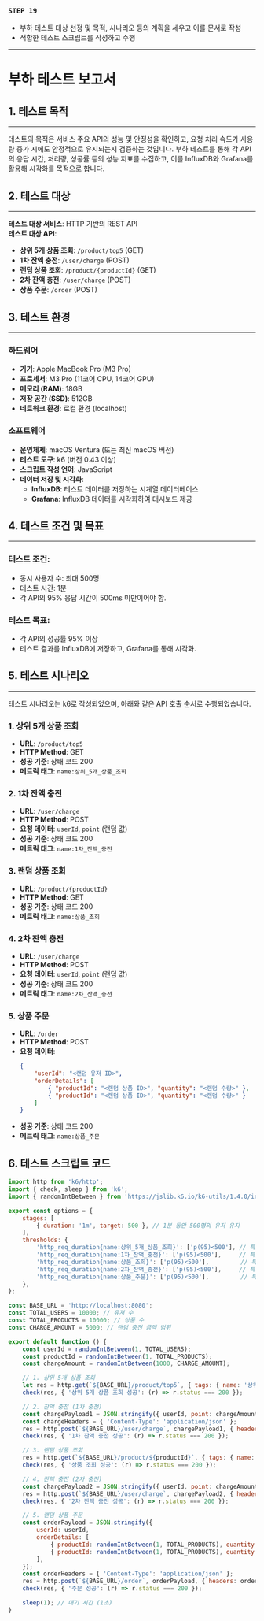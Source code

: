 ### **`STEP 19`**

- 부하 테스트 대상 선정 및 목적, 시나리오 등의 계획을 세우고 이를 문서로 작성
- 적합한 테스트 스크립트를 작성하고 수행
---

# 부하 테스트 보고서

## 1. 테스트 목적

---

테스트의 목적은 서비스 주요 API의 성능 및 안정성을 확인하고, 요청 처리 속도가 사용량 증가 시에도 안정적으로 유지되는지 검증하는 것입니다.
부하 테스트를 통해 각 API의 응답 시간, 처리량, 성공률 등의 성능 지표를 수집하고, 이를 InfluxDB와 Grafana를 활용해 시각화를 목적으로 합니다.

## 2. 테스트 대상

---

**테스트 대상 서비스**: HTTP 기반의 REST API  
**테스트 대상 API**:
- **상위 5개 상품 조회**: `/product/top5` (GET)
- **1차 잔액 충전**: `/user/charge` (POST)
- **랜덤 상품 조회**: `/product/{productId}` (GET)
- **2차 잔액 충전**: `/user/charge` (POST)
- **상품 주문**: `/order` (POST)

## 3. 테스트 환경

---

### 하드웨어
- **기기**: Apple MacBook Pro (M3 Pro)
- **프로세서**: M3 Pro (11코어 CPU, 14코어 GPU)
- **메모리 (RAM)**: 18GB
- **저장 공간 (SSD)**: 512GB
- **네트워크 환경**: 로컬 환경 (localhost)

### 소프트웨어
- **운영체제**: macOS Ventura (또는 최신 macOS 버전)
- **테스트 도구**: k6 (버전 0.43 이상)
- **스크립트 작성 언어**: JavaScript
- **데이터 저장 및 시각화**:
    - **InfluxDB**: 테스트 데이터를 저장하는 시계열 데이터베이스
    - **Grafana**: InfluxDB 데이터를 시각화하여 대시보드 제공

## 4. 테스트 조건 및 목표

---

### 테스트 조건:
- 동시 사용자 수: 최대 500명
- 테스트 시간: 1분
- 각 API의 95% 응답 시간이 500ms 미만이어야 함.

### 테스트 목표:
- 각 API의 성공률 95% 이상
- 테스트 결과를 InfluxDB에 저장하고, Grafana를 통해 시각화.

## 5. 테스트 시나리오

---

테스트 시나리오는 k6로 작성되었으며, 아래와 같은 API 호출 순서로 수행되었습니다.

### 1. 상위 5개 상품 조회
- **URL**: `/product/top5`
- **HTTP Method**: GET
- **성공 기준**: 상태 코드 200
- **메트릭 태그**: `name:상위_5개_상품_조회`

### 2. 1차 잔액 충전
- **URL**: `/user/charge`
- **HTTP Method**: POST
- **요청 데이터**: `userId`, `point` (랜덤 값)
- **성공 기준**: 상태 코드 200
- **메트릭 태그**: `name:1차_잔액_충전`

### 3. 랜덤 상품 조회
- **URL**: `/product/{productId}`
- **HTTP Method**: GET
- **성공 기준**: 상태 코드 200
- **메트릭 태그**: `name:상품_조회`

### 4. 2차 잔액 충전
- **URL**: `/user/charge`
- **HTTP Method**: POST
- **요청 데이터**: `userId`, `point` (랜덤 값)
- **성공 기준**: 상태 코드 200
- **메트릭 태그**: `name:2차_잔액_충전`

### 5. 상품 주문
- **URL**: `/order`
- **HTTP Method**: POST
- **요청 데이터**:
  ```json
  {
      "userId": "<랜덤 유저 ID>",
      "orderDetails": [
          { "productId": "<랜덤 상품 ID>", "quantity": "<랜덤 수량>" },
          { "productId": "<랜덤 상품 ID>", "quantity": "<랜덤 수량>" }
      ]
  }
- **성공 기준**: 상태 코드 200
- **메트릭 태그**: `name:상품_주문`


## 6. 테스트 스크립트 코드

```js
import http from 'k6/http';
import { check, sleep } from 'k6';
import { randomIntBetween } from 'https://jslib.k6.io/k6-utils/1.4.0/index.js';

export const options = {
    stages: [
        { duration: '1m', target: 500 }, // 1분 동안 500명의 유저 유지
    ],
    thresholds: {
        'http_req_duration{name:상위_5개_상품_조회}': ['p(95)<500'], // 특정 요청의 95%가 500ms 미만
        'http_req_duration{name:1차_잔액_충전}': ['p(95)<500'],     // 특정 요청의 95%가 500ms 미만
        'http_req_duration{name:상품_조회}': ['p(95)<500'],         // 특정 요청의 95%가 500ms 미만
        'http_req_duration{name:2차_잔액_충전}': ['p(95)<500'],     // 특정 요청의 95%가 500ms 미만
        'http_req_duration{name:상품_주문}': ['p(95)<500'],         // 특정 요청의 95%가 500ms 미만
    },
};

const BASE_URL = 'http://localhost:8080';
const TOTAL_USERS = 10000; // 유저 수
const TOTAL_PRODUCTS = 10000; // 상품 수
const CHARGE_AMOUNT = 5000; // 랜덤 충전 금액 범위

export default function () {
    const userId = randomIntBetween(1, TOTAL_USERS);
    const productId = randomIntBetween(1, TOTAL_PRODUCTS);
    const chargeAmount = randomIntBetween(1000, CHARGE_AMOUNT);

    // 1. 상위 5개 상품 조회
    let res = http.get(`${BASE_URL}/product/top5`, { tags: { name: '상위_5개_상품_조회' } });
    check(res, { '상위 5개 상품 조회 성공': (r) => r.status === 200 });

    // 2. 잔액 충전 (1차 충전)
    const chargePayload1 = JSON.stringify({ userId, point: chargeAmount });
    const chargeHeaders = { 'Content-Type': 'application/json' };
    res = http.post(`${BASE_URL}/user/charge`, chargePayload1, { headers: chargeHeaders, tags: { name: '1차_잔액_충전' } });
    check(res, { '1차 잔액 충전 성공': (r) => r.status === 200 });

    // 3. 랜덤 상품 조회
    res = http.get(`${BASE_URL}/product/${productId}`, { tags: { name: '상품_조회' } });
    check(res, { '상품 조회 성공': (r) => r.status === 200 });

    // 4. 잔액 충전 (2차 충전)
    const chargePayload2 = JSON.stringify({ userId, point: chargeAmount });
    res = http.post(`${BASE_URL}/user/charge`, chargePayload2, { headers: chargeHeaders, tags: { name: '2차_잔액_충전' } });
    check(res, { '2차 잔액 충전 성공': (r) => r.status === 200 });

    // 5. 랜덤 상품 주문
    const orderPayload = JSON.stringify({
        userId: userId,
        orderDetails: [
            { productId: randomIntBetween(1, TOTAL_PRODUCTS), quantity: randomIntBetween(1, 5) },
            { productId: randomIntBetween(1, TOTAL_PRODUCTS), quantity: randomIntBetween(1, 3) },
        ],
    });
    const orderHeaders = { 'Content-Type': 'application/json' };
    res = http.post(`${BASE_URL}/order`, orderPayload, { headers: orderHeaders, tags: { name: '상품_주문' } });
    check(res, { '주문 성공': (r) => r.status === 200 });

    sleep(1); // 대기 시간 (1초)
}
